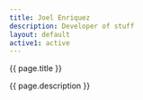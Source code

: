 ```yaml
---
title: Joel Enriquez
description: Developer of stuff
layout: default
active1: active
---
```


{{ page.title }}

<div class="blurb">
	{{ page.description }}
</div><!-- /.blurb -->

